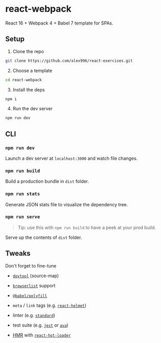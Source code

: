 # react-webpack

React 16 + Webpack 4 + Babel 7 template for SPAs.

## Setup

1. Clone the repo
```sh
git clone https://github.com/alex996/react-exercises.git
```

2. Choose a template
```sh
cd react-webpack
```

3. Install the deps
```sh
npm i
```

4. Run the dev server
```sh
npm run dev
```

## CLI

### `npm run dev`

Launch a dev server at `localhost:3000` and watch file changes.

### `npm run build`

Build a production bundle in `dist` folder.

### `npm run stats`

Generate JSON stats file to visualize the dependency tree.

### `npm run serve`

> Tip: use this with `npm run build` to have a peek at your prod build.

Serve up the contents of `dist` folder.

## Tweaks

Don't forget to fine-tune

- [`devtool`](https://webpack.js.org/configuration/devtool/) (source-map)

- [`browserlist`](https://github.com/browserslist/browserslist) support

- [`@babel/polyfill`](https://babeljs.io/docs/en/babel-polyfill)

- `meta` / `link` tags (e.g. [`react-helmet`](https://github.com/nfl/react-helmet))

- linter (e.g. [`standard`](https://standardjs.com/))

- test suite (e.g. [`jest`](https://jestjs.io/) or [`ava`](https://github.com/avajs/ava))

- [HMR](https://webpack.js.org/concepts/hot-module-replacement/) with [`react-hot-loader`](https://github.com/gaearon/react-hot-loader#getting-started)
